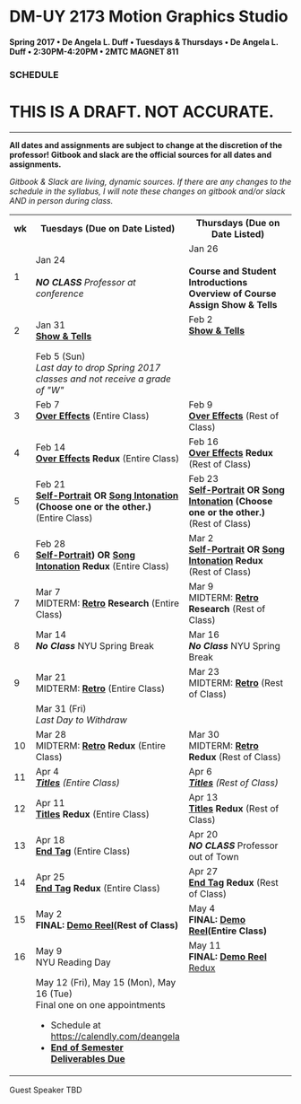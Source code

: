 # DM-UY 2173 Motion Graphics Studio

#### Spring 2017 • De Angela L. Duff • Tuesdays &amp; Thursdays • De Angela L. Duff • 2:30PM-4:20PM • 2MTC MAGNET 811

### SCHEDULE
# THIS IS A DRAFT. NOT ACCURATE.

---

**All dates and assignments are subject to change at the discretion of the professor! Gitbook and slack are the official sources for all dates and assignments.**

*Gitbook &amp; Slack are living, dynamic sources. If there are any changes to the schedule in the syllabus, I will note these changes on gitbook and/or slack AND in person during class.*

<table>
<tr>
<th width="4%">wk</th>
<th width="48%">Tuesdays (Due on Date Listed)</th>
<th width="48%">Thursdays (Due on Date Listed)</th>
</tr>

<tr>
<td>1</td>
<td>Jan 24<br><br><i><strong>NO CLASS</strong> Professor at conference</i></td>
<td>Jan 26<br><br><strong>Course and Student Introductions<br>Overview of Course<br>Assign Show &amp; Tells</strong></td>
</tr>

<tr>
<td>2</td>
<td>Jan 31<br><strong><a href="show_and_tells.md">Show &amp; Tells</a></strong></td>
<td valign="top">Feb 2<br><strong><a href="show_and_tells.md">Show &amp; Tells</a></strong><br><br></td>
</tr>

<tr>
<td><td>Feb 5 (Sun)<br><i>Last day to drop Spring 2017 classes and not receive a grade of "W"</i></td><td></td>
</tr>

<tr>
<td>3</td>
<td valign="top">Feb 7<br><strong><a href="projects_overeffects.md">Over Effects</a></strong> (Entire Class)</td>
<td valign="top">Feb 9<br><strong><a href="projects_overeffects.md">Over Effects</a></strong> (Rest of Class)</td>
</tr>

<tr>
<td>4</td>
<td>Feb 14<br><strong><a href="projects_overeffects.md">Over Effects</a> Redux</strong> (Entire Class)</td>
<td valign="top">Feb 16<br><strong><a href="projects_overeffects.md">Over Effects</a> Redux</strong> (Rest of Class)</td>
</tr>

<tr>
<td>5</td>
<td>Feb 21<br><strong><a href="projects_self-portrait.md">Self-Portrait</a> OR <a href="projects_songintonation.md">Song Intonation</a> (Choose one or the other.)</strong> (Entire Class)</td>
<td>Feb 23<br><strong><a href="projects_self-portrait.md">Self-Portrait</a> OR <a href="projects_songintonation.md">Song Intonation</a> (Choose one or the other.)</strong> (Rest of Class)</td>
</tr>

<tr>
<td>6</td>
<td>Feb 28<br><strong><a href="projects_self-portrait.md">Self-Portrait</a>) OR <a href="projects_songintonation.md">Song Intonation</a> Redux</strong> (Entire Class)</td>
<td>Mar 2<br><strong><a href="projects_self-portrait.md">Self-Portrait</a> OR <a href="projects_songintonation.md">Song Intonation</a> Redux</strong> (Rest of Class)</td>
</tr>

<td>7</td>
<td>Mar 7<br>MIDTERM: <strong><a href="projects_retro.md">Retro</a> Research</strong> (Entire Class)</td>
<td>Mar 9<br>MIDTERM: <strong><a href="projects_retro.md">Retro</a> Research</strong> (Rest of Class)</td>
</tr>

<tr>
<tr>
<td>8</td>
<td valign="top">Mar 14<br><i><strong>No Class</strong></i> NYU Spring Break</td>
<td valign="top">Mar 16<br><i><strong>No Class</strong></i> NYU Spring Break</td>
</tr>

<tr>
<td>9</td>
<td>Mar 21<br>MIDTERM: <strong><a href="projects_retro.md">Retro</a></strong> (Entire Class)</td>
<td>Mar 23<br>MIDTERM: <strong><a href="projects_retro.md">Retro</a></strong> (Rest of Class)</td>
</tr>

<tr>
<td></td><td>Mar 31 (Fri)<br><i>Last Day to Withdraw</i></td><td></td>
</tr>

<tr>
<td>10</td>
<td>Mar 28<br>MIDTERM: <strong><a href="projects_retro.md">Retro</a> Redux</strong> (Entire Class)</td>
<td>Mar 30<br>MIDTERM: <strong><a href="projects_retro.md">Retro</a> Redux</strong> (Rest of Class)</td>
</tr>
<tr>
<td>11</td>
<td>Apr 4<br><i><strong><a href="projects_titles.md">Titles</a></strong> (Entire Class)</td>
<td>Apr 6<br><i><strong><a href="projects_titles.md">Titles</a></strong> (Rest of Class)</td>
</tr>
<tr>
<td>12</td>
<td>Apr 11<br><strong><a href="projects_titles.md">Titles</a> Redux</strong> (Entire Class)</td>
<td>Apr 13<br><strong><a href="projects_titles.md">Titles</a> Redux</strong> (Rest of Class)</td>
</tr>
<tr>
<td>13</td>
<td>Apr 18<br><strong><a href="projects_endtag.md">End Tag</a></strong> (Entire Class)</td>
<td>Apr 20<br><i><strong>NO CLASS</strong></i> Professor out of Town</td>
</tr>
<tr>
<td>14</td>
<td>Apr 25<br><strong><a href="projects_endtag.md">End Tag</a> Redux</strong> (Entire Class)</td>
<td>Apr 27<br><strong><a href="projects_endtag.md">End Tag</a> Redux</strong> (Rest of Class)</td>
</tr>

<tr>
<td>15</td>
<td>May 2<br><strong>FINAL: <a href="projects_demoreel.md">Demo Reel</a><strong>(Rest of Class)</td>
<td>May 4<br><strong>FINAL: <a href="projects_demoreel.md">Demo Reel</a><strong>(Entire Class)</td>
</tr>

<tr>
<td>16</td>
<td>May 9<br>NYU Reading Day</strong></td>
<td>May 11<br><strong>FINAL: <a href="projects_demo_reel.md">Demo Reel</strong> Redux</td>
</tr>

<tr>
<td></td>
<td>May 12 (Fri), May 15 (Mon), May 16 (Tue)<br>Final one on one appointments
<ul>
<li>Schedule at <a href="https://calendly.com/deangela">https://calendly.com/deangela</li>
<li><strong><a href="end_of_semester_deliverables.md">End of Semester Deliverables Due</strong></li>
</ul></td>
<td></td>
</tr>


</table>

Guest Speaker TBD
